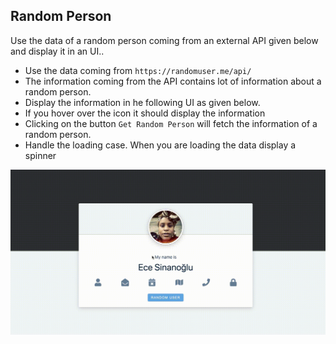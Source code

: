 ## Random Person

Use the data of a random person coming from an external API given below and display it in an UI..

- Use the data coming from `https://randomuser.me/api/`
- The information coming from the API contains lot of information about a random person.
- Display the information in he following UI as given below.
- If you hover over the icon it should display the information
- Clicking on the button `Get Random Person` will fetch the information of a random person.
- Handle the loading case. When you are loading the data display a spinner

![DEMO](../assets/random-person.gif)
